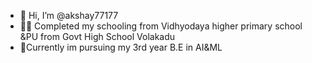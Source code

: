 - 👋 Hi, I’m @akshay77177
- 🧑‍💻 Completed my schooling from Vidhyodaya higher primary school &PU from Govt High School Volakadu
- 🌱Currently im pursuing my 3rd year B.E in AI&ML
<!---
akshay77177/akshay77177 is a ✨ special ✨ repository because its `README.md` (this file) appears on your GitHub profile.
You can click the Preview link to take a look at your changes.
--->

